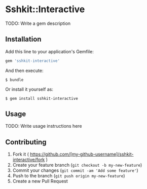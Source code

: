 # Sshkit::Interactive

TODO: Write a gem description

## Installation

Add this line to your application's Gemfile:

```ruby
gem 'sshkit-interactive'
```

And then execute:

    $ bundle

Or install it yourself as:

    $ gem install sshkit-interactive

## Usage

TODO: Write usage instructions here

## Contributing

1. Fork it ( https://github.com/[my-github-username]/sshkit-interactive/fork )
2. Create your feature branch (`git checkout -b my-new-feature`)
3. Commit your changes (`git commit -am 'Add some feature'`)
4. Push to the branch (`git push origin my-new-feature`)
5. Create a new Pull Request
